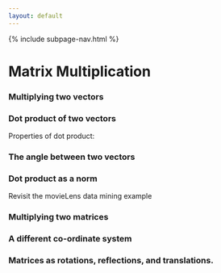```yaml
---
layout: default
---
```

{% include subpage-nav.html %}

# Matrix Multiplication
### Multiplying two vectors
### Dot product of two vectors
Properties of dot product:

### The angle between two vectors
### Dot product as a norm
Revisit the movieLens data mining example

### Multiplying two matrices
### A different co-ordinate system
### Matrices as rotations, reflections, and translations.
